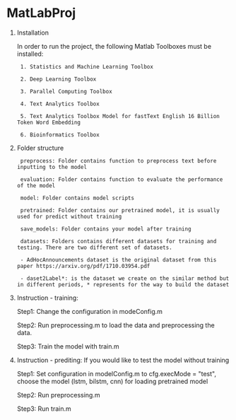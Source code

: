 # MatLabProj

1. Installation

	In order to run the project, the following Matlab Toolboxes must be installed: 

		1. Statistics and Machine Learning Toolbox

		2. Deep Learning Toolbox

		3. Parallel Computing Toolbox

        4. Text Analytics Toolbox

        5. Text Analytics Toolbox Model for fastText English 16 Billion Token Word Embedding 

        6. Bioinformatics Toolbox

2. Folder structure

        preprocess: Folder contains function to preprocess text before inputting to the model

        evaluation: Folder contains function to evaluate the performance of the model

        model: Folder contains model scripts

        pretrained: Folder contains our pretrained model, it is usually used for predict without training

        save_models: Folder contains your model after training

        datasets: Folders contains different datasets for training and testing. There are two different set of datasets. 
                    
        - AdHocAnnouncements dataset is the original dataset from this paper https://arxiv.org/pdf/1710.03954.pdf

        - daset2Label*: is the dataset we create on the similar method but in different periods, * represents for the way to build the dataset
                    

3. Instruction - training:

    Step1: Change the configuration in modeConfig.m
    
    Step2: Run preprocessing.m to load the data and preprocessing the data. 

    Step3: Train the model with train.m

4. Instruction - prediting: If you would like to test the model without training
    
    Step1: Set configuration in modelConfig.m to cfg.execMode = "test", choose the model (lstm, bilstm, cnn) for loading pretrained model

    Step2: Run preprocessing.m

    Step3: Run train.m
